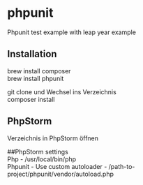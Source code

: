 # phpunit
Phpunit test example with leap year example

## Installation
brew install composer  
brew install phpunit

git clone und Wechsel ins Verzeichnis  
composer install

## PhpStorm
Verzeichnis in PhpStorm öffnen  

##PhpStorm settings  
Php - /usr/local/bin/php  
Phpunit - Use custom autoloader - /path-to-project/phpunit/vendor/autoload.php